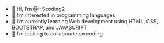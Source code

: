 - 👋 Hi, I’m @HScoding2
- 👀 I’m interested in programming languages
- 🌱 I’m currently learning Web development using HTML, CSS, BOOTSTRAP, and JAVASCRIPT
- 💞️ I’m looking to collaborate on coding


<!---
HScoding2/HScoding2 is a ✨ special ✨ repository because its `README.md` (this file) appears on your GitHub profile.
You can click the Preview link to take a look at your changes.
--->
